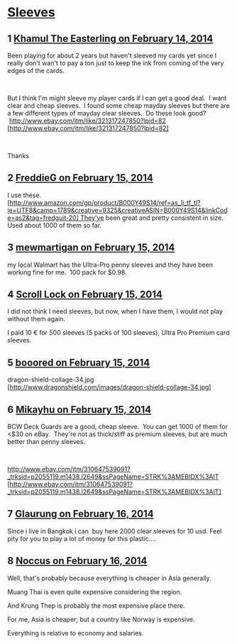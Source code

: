 # [Sleeves](https://community.fantasyflightgames.com/topic/99294-sleeves/)

## 1 [Khamul The Easterling on February 14, 2014](https://community.fantasyflightgames.com/topic/99294-sleeves/?do=findComment&comment=985508)

Been playing for about 2 years but haven't sleeved my cards yet since I really don't wan't to pay a ton just to keep the ink from coming of the very edges of the cards.  

 

But I think I'm might sleeve my player cards if I can get a good deal.  I want clear and cheap sleeves.  I found some cheap mayday sleeves but there are a few different types of mayday clear sleeves.  Do these look good?  http://www.ebay.com/itm/like/321317247850?lpid=82 [http://www.ebay.com/itm/like/321317247850?lpid=82]

 

Thanks

## 2 [FreddieG on February 15, 2014](https://community.fantasyflightgames.com/topic/99294-sleeves/?do=findComment&comment=985547)

I use these. [http://www.amazon.com/gp/product/B000Y49S14/ref=as_li_tf_tl?ie=UTF8&camp=1789&creative=9325&creativeASIN=B000Y49S14&linkCode=as2&tag=fredguit-20] They've been great and pretty consistent in size. Used about 1000 of them so far.

## 3 [mewmartigan on February 15, 2014](https://community.fantasyflightgames.com/topic/99294-sleeves/?do=findComment&comment=985660)

my local Walmart has the Ultra-Pro penny sleeves and they have been working fine for me.  100 pack for $0.98.

## 4 [Scroll Lock on February 15, 2014](https://community.fantasyflightgames.com/topic/99294-sleeves/?do=findComment&comment=985759)

I did not think I need sleeves, but now, when I have them, I would not play without them again.

I paid 10 € for 500 sleeves (5 packs of 100 sleeves), Ultra Pro Premium card sleeves.

## 5 [booored on February 15, 2014](https://community.fantasyflightgames.com/topic/99294-sleeves/?do=findComment&comment=985765)

dragon-shield-collage-34.jpg [http://www.dragonshield.com/images/dragon-shield-collage-34.jpg]

## 6 [Mikayhu on February 15, 2014](https://community.fantasyflightgames.com/topic/99294-sleeves/?do=findComment&comment=985951)

BCW Deck Guards are a good, cheap sleeve.  You can get 1000 of them for <$30 on eBay.  They're not as thick/stiff as premium sleeves, but are much better than penny sleeves.

 

http://www.ebay.com/itm/310647539091?_trksid=p2055119.m1438.l2649&ssPageName=STRK%3AMEBIDX%3AIT [http://www.ebay.com/itm/310647539091?_trksid=p2055119.m1438.l2649&ssPageName=STRK%3AMEBIDX%3AIT]

## 7 [Glaurung on February 16, 2014](https://community.fantasyflightgames.com/topic/99294-sleeves/?do=findComment&comment=986359)

Since i live in Bangkok i can  buy here 2000 clear sleeves for 10 usd. Feel pity for you to play a lot of money for this plastic….

## 8 [Noccus on February 16, 2014](https://community.fantasyflightgames.com/topic/99294-sleeves/?do=findComment&comment=986432)

Well, that's probably because everything is cheaper in Asia generally.

Muang Thai is even quite expensive considering the region.

And Krung Thep is probably the most expensive place there.

For me, Asia is cheaper; but a country like Norway is expensive.

Everything is relative to economy and salaries.

